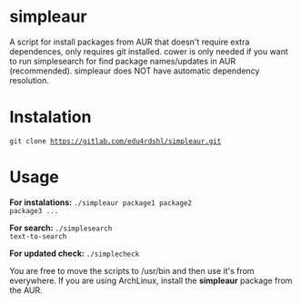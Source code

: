 # simpleaur
A script for install packages from AUR that doesn't require extra dependences, only requires git installed. cower is only needed if you want to run simplesearch for find package names/updates in AUR (recommended). simpleaur does NOT have automatic dependency resolution.

# Instalation
<code>git clone https://gitlab.com/edu4rdshl/simpleaur.git</code>

# Usage
<b>For instalations: </b>
<code>./simpleaur package1 package2 package3 ...</code></br>

<b>For search: </b>
<code>./simplesearch text-to-search</code></br>

<b>For updated check: </b>
<code>./simplecheck</code>

You are free to move the scripts to /usr/bin and then use it's from everywhere. If you are using ArchLinux, install the <b>simpleaur</b> package from the AUR.
